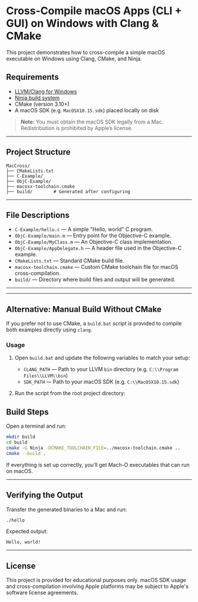 # Cross-Compile macOS Apps (CLI + GUI) on Windows with Clang & CMake

This project demonstrates how to cross-compile a simple macOS executable on Windows using Clang, CMake, and Ninja.

## Requirements

- [LLVM/Clang for Windows](https://releases.llvm.org/)
- [Ninja build system](https://github.com/ninja-build/ninja/releases)
- CMake (version 3.10+)
- A macOS SDK (e.g. `MacOSX10.15.sdk`) placed locally on disk

>**Note:** You must obtain the macOS SDK legally from a Mac. Redistribution is prohibited by Apple’s license.

---

## Project Structure

```
MacCross/
├── CMakeLists.txt
├── C-Example/
├── ObjC-Example/
├── macosx-toolchain.cmake
├── build/        # Generated after configuring
```

---

## File Descriptions

- `C-Example/hello.c` — A simple "Hello, world" C program.
- `ObjC-Example/main.m` — Entry point for the Objective-C example.
- `ObjC-Example/MyClass.m` — An Objective-C class implementation.
- `ObjC-Example/AppDelegate.h` — A header file used in the Objective-C example.
- `CMakeLists.txt` — Standard CMake build file.
- `macosx-toolchain.cmake` — Custom CMake toolchain file for macOS cross-compilation.
- `build/` — Directory where build files and output will be generated.


---

---

## Alternative: Manual Build Without CMake

If you prefer not to use CMake, a `build.bat` script is provided to compile both examples directly using `clang`.

### Usage

1. Open `build.bat` and update the following variables to match your setup:
   - `CLANG_PATH` — Path to your LLVM `bin` directory (e.g. `C:\\Program Files\\LLVM\\bin`)
   - `SDK_PATH` — Path to your macOS SDK (e.g. `C:\\MacOSX10.15.sdk`)

2. Run the script from the root project directory:


## Build Steps

Open a terminal and run:

```bash
mkdir build
cd build
cmake -G Ninja -DCMAKE_TOOLCHAIN_FILE=../macosx-toolchain.cmake ..
cmake --build .
```

If everything is set up correctly, you’ll get Mach-O executables that can run on macOS.

---

## Verifying the Output

Transfer the generated binaries to a Mac and run:

```bash
./hello
```

Expected output:

```
Hello, world!
```

---

## License

This project is provided for educational purposes only. macOS SDK usage and cross-compilation involving Apple platforms may be subject to Apple's software license agreements.
